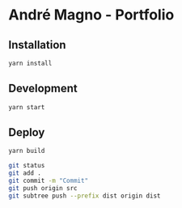 # André Magno - Portfolio


## Installation
```bash
yarn install
```

## Development
```bash
yarn start
```

## Deploy
```bash
yarn build
```

```bash
git status
git add .
git commit -m "Commit"
git push origin src
git subtree push --prefix dist origin dist
```
